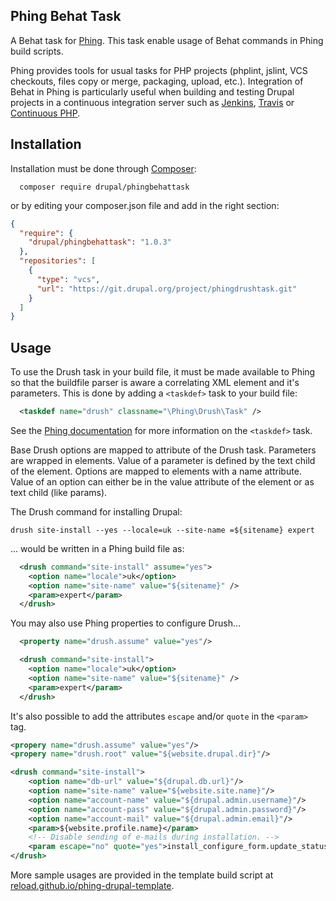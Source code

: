 ## Phing Behat Task

A Behat task for [Phing](http://www.phing.info/). This task enable usage of Behat commands in Phing build scripts.

Phing provides tools for usual tasks for PHP projects (phplint, jslint, VCS checkouts, files copy or merge, packaging, upload, etc.). Integration of Behat in Phing is particularly useful when building and testing Drupal projects in a continuous integration server such as [Jenkins](http://jenkins-ci.org/), [Travis](https://travis-ci.org/) or [Continuous PHP](https://continuousphp.com/).
 
## Installation

Installation must be done through [Composer](https://getcomposer.org/):

```
  composer require drupal/phingbehattask
```

or by editing your composer.json file and add in the right section:

```json
{
  "require": {
    "drupal/phingbehattask": "1.0.3"
  },
  "repositories": [
    {
      "type": "vcs",
      "url": "https://git.drupal.org/project/phingdrushtask.git"
    }
  ]
}
```


## Usage

To use the Drush task in your build file,  it must be made available to Phing so that the buildfile parser is aware a correlating XML element and it's parameters. This is done by adding a `<taskdef>` task to your build file:

```xml
  <taskdef name="drush" classname="\Phing\Drush\Task" />
```

See the [Phing documentation](http://www.phing.info/docs/guide/stable/chapters/appendixes/AppendixB-CoreTasks.html#TaskdefTask) for more information on the `<taskdef>` task.

Base Drush options are mapped to attribute of the Drush task. Parameters are wrapped in elements. Value of a parameter is defined by the text child of the element. Options are mapped to elements with a name attribute. Value of an option can either be in the value attribute of the element or as text child (like params).

The Drush command for installing Drupal:

`drush site-install --yes --locale=uk --site-name =${sitename} expert`

... would be written in a Phing build file as:

```xml
  <drush command="site-install" assume="yes">
    <option name="locale">uk</option>
    <option name="site-name" value="${sitename}" />
    <param>expert</param>
  </drush> 
```

You may also use Phing properties to configure Drush...

```xml
  <property name="drush.assume" value="yes"/>

  <drush command="site-install">
    <option name="locale">uk</option>
    <option name="site-name" value="${sitename}" />
    <param>expert</param>
  </drush> 
```

It's also possible to add the attributes `escape` and/or `quote` in the ```<param>``` tag.

```xml
<propery name="drush.assume" value="yes"/>
<propery name="drush.root" value="${website.drupal.dir}"/>

<drush command="site-install">
    <option name="db-url" value="${drupal.db.url}"/>
    <option name="site-name" value="${website.site.name}"/>
    <option name="account-name" value="${drupal.admin.username}"/>
    <option name="account-pass" value="${drupal.admin.password}"/>
    <option name="account-mail" value="${drupal.admin.email}"/>
    <param>${website.profile.name}</param>
    <!-- Disable sending of e-mails during installation. -->
    <param escape="no" quote="yes">install_configure_form.update_status_module='array(FALSE,FALSE)'</param>
</drush>
```

More sample usages are provided in the template build script at [reload.github.io/phing-drupal-template](https://reload.github.io/phing-drupal-template/).
